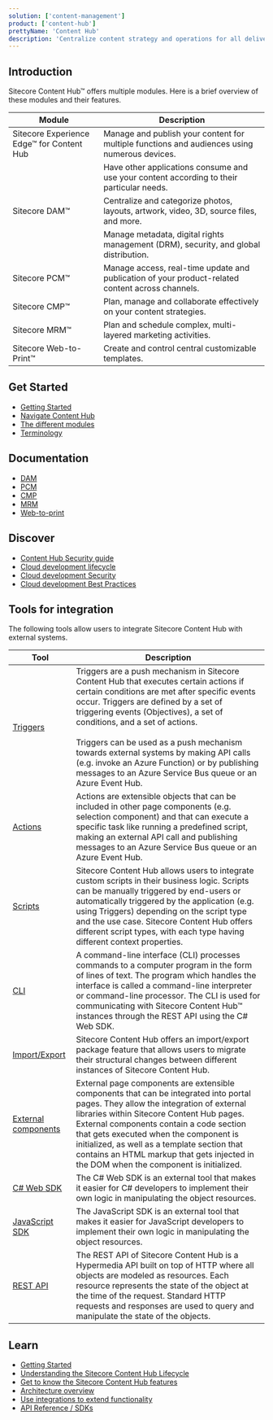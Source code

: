 ```yaml
---
solution: ['content-management']
product: ['content-hub']
prettyName: 'Content Hub'
description: 'Centralize content strategy and operations for all delivery channels'
---
```


## Introduction

Sitecore Content Hub&trade; offers multiple modules. Here is a brief overview of these modules and their features.

|Module|Description|
|---------|---------|
| Sitecore Experience Edge&trade; for Content Hub | Manage and publish your content for multiple functions and audiences using numerous devices.
| | Have other applications consume and use your content according to their particular needs.|
| Sitecore DAM&trade; | Centralize and categorize photos, layouts, artwork, video, 3D, source files, and more.
| | Manage metadata, digital rights management (DRM), security, and global distribution.
| Sitecore PCM&trade; | Manage access, real-time update and publication of your product-related content across channels.
| Sitecore CMP&trade; | Plan, manage and collaborate effectively on your content strategies.
| Sitecore MRM&trade; | Plan and schedule complex, multi-layered marketing activities.
| Sitecore Web-to-Print&trade; | Create and control central customizable templates.

## Get Started

- [Getting Started](https://docs.stylelabs.com/contenthub/4.0.x/content/user-documentation/get-started/get-started.html)
- [Navigate Content Hub](https://docs.stylelabs.com/content/4.0.x/user-documentation/get-started/content-hub/log-in.html)
- [The different modules](https://docs.stylelabs.com/content/4.0.x/user-documentation/get-started/content-hub/modules.html)
- [Terminology](https://docs.stylelabs.com/content/4.0.x/user-documentation/get-started/content-hub/glossary.html)

## Documentation

- [DAM](https://docs.stylelabs.com/content/4.0.x/user-documentation/content-user-manual/intro.html)
- [PCM](https://docs.stylelabs.com/content/4.0.x/user-documentation/pcm/introduction.html)
- [CMP](https://docs.stylelabs.com/content/4.0.x/user-documentation/cmp/cmp-intro.html)
- [MRM](https://docs.stylelabs.com/content/4.0.x/user-documentation/marketing-resource-management/introduction.html)
- [Web-to-print](https://docs.stylelabs.com/content/4.0.x/user-documentation/web-to-print/chili-publisher.html)

## Discover

- [Content Hub Security guide](https://docs.stylelabs.com/contenthub/4.0.x/content/user-documentation/security/security-guide-intro.html)
- [Cloud development lifecycle](https://docs.stylelabs.com/contenthub/4.0.x/content/integrations/development-lifecycle/sdlc-introduction.html)
- [Cloud development Security](https://docs.stylelabs.com/contenthub/4.0.x/content/integrations/security/intro.html)
- [Cloud development Best Practices](https://docs.stylelabs.com/contenthub/4.0.x/content/integrations/best-practices/best-practices.html)

## Tools for integration

The following tools allow users to integrate Sitecore Content Hub with external systems.

|Tool|Description|
|---------|---------|
|[Triggers](https://docs.stylelabs.com/contenthub/4.0.x/content/integrations/integration-components/triggers/overview.html)|Triggers are a push mechanism in Sitecore Content Hub that executes certain actions if certain conditions are met after specific events occur. Triggers are defined by a set of triggering events (Objectives), a set of conditions, and a set of actions. <br/> <br/> Triggers can be used as a push mechanism towards external systems by making API calls (e.g. invoke an Azure Function) or by publishing messages to an Azure Service Bus queue or an Azure Event Hub. |
|[Actions](https://docs.stylelabs.com/contenthub/4.0.x/content/integrations/integration-components/actions/overview.html)|Actions are extensible objects that can be included in other page components (e.g. selection component) and that can execute a specific task like running a predefined script, making an external API call and publishing messages to an Azure Service Bus queue or an Azure Event Hub.|
|[Scripts](https://docs.stylelabs.com/contenthub/4.0.x/content/integrations/scripting-api/scripting-api-overview.html)|Sitecore Content Hub allows users to integrate custom scripts in their business logic. Scripts can be manually triggered by end-users or automatically triggered by the application (e.g. using Triggers) depending on the script type and the use case. Sitecore Content Hub offers different script types, with each type having different context properties.|
|[CLI](https://docs.stylelabs.com/contenthub/4.0.x/content/integrations/integration-tools/cli/overview.html)|A command-line interface (CLI) processes commands to a computer program in the form of lines of text. The program which handles the interface is called a command-line interpreter or command-line processor. The CLI is used for communicating with Sitecore Content Hub&trade; instances through the REST API using the C# Web SDK.|
|[Import/Export](https://docs.stylelabs.com/contenthub/4.0.x/content/integrations/integration-tools/import-export-package.html)|Sitecore Content Hub offers an import/export package feature that allows users to migrate their structural changes between different instances of Sitecore Content Hub.|
|[External components](https://docs.stylelabs.com/contenthub/4.0.x/content/integrations/integration-components/external-page-component/overview.html) | External page components are extensible components that can be integrated into portal pages. They allow the integration of external libraries within Sitecore Content Hub pages. External components contain a code section that gets executed when the component is initialized, as well as a template section that contains an HTML markup that gets injected in the DOM when the component is initialized.|
|[C# Web SDK](https://docs.stylelabs.com/contenthub/4.0.x/content/integrations/web-sdk/getting-started.html)|The C# Web SDK is an external tool that makes it easier for C# developers to implement their own logic in manipulating the object resources.|
|[JavaScript SDK](https://docs.stylelabs.com/contenthub/4.0.x/content/integrations/javascript-sdk/index.html)|The JavaScript SDK is an external tool that makes it easier for JavaScript developers to implement their own logic in manipulating the object resources.|
|[REST API](https://docs.stylelabs.com/contenthub/4.0.x/content/integrations/rest-api/about.html)|The REST API of Sitecore Content Hub is a Hypermedia API built on top of HTTP where all objects are modeled as resources. Each resource represents the state of the object at the time of the request. Standard HTTP requests and responses are used to query and manipulate the state of the objects.|

## Learn

- [Getting Started](https://docs.stylelabs.com/contenthub/4.0.x/content/user-documentation/get-started/get-started.html)
- [Understanding the Sitecore Content Hub Lifecycle](https://www.youtube.com/watch?v=kBriN5FxbV0)
- [Get to know the Sitecore Content Hub features](https://docs.stylelabs.com/content/4.0.x/user-documentation/feature-videos/index.html)
- [Architecture overview](https://docs.stylelabs.com/content/4.0.x/integrations/architecture/index.html)
- [Use integrations to extend functionality](https://docs.stylelabs.com/content/4.0.x/integrations/scripting-api/scripting-api-overview.html)
- [API Reference / SDKs](https://docs.stylelabs.com/content/4.0.x/api-reference/index.html)